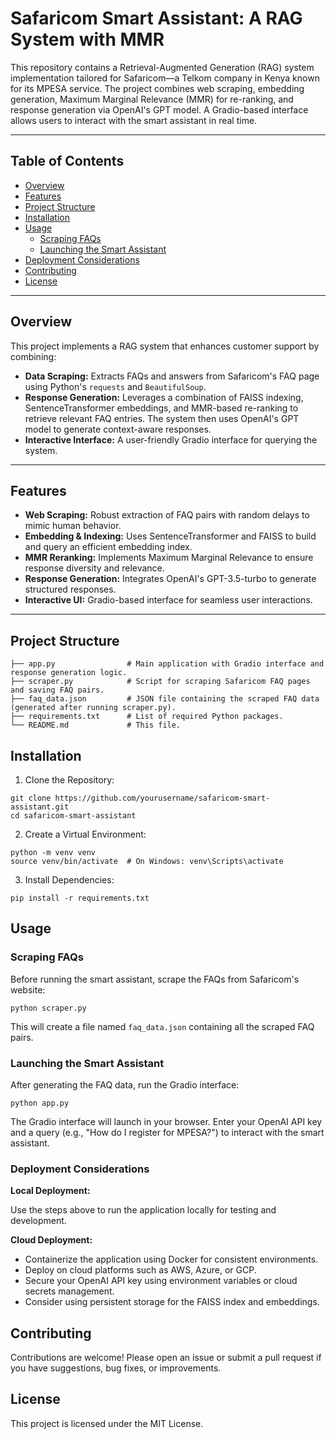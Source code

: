 # Safaricom Smart Assistant: A RAG System with MMR

This repository contains a Retrieval-Augmented Generation (RAG) system implementation tailored for Safaricom—a Telkom company in Kenya known for its MPESA service. The project combines web scraping, embedding generation, Maximum Marginal Relevance (MMR) for re-ranking, and response generation via OpenAI's GPT model. A Gradio-based interface allows users to interact with the smart assistant in real time.

---

## Table of Contents

- [Overview](#overview)
- [Features](#features)
- [Project Structure](#project-structure)
- [Installation](#installation)
- [Usage](#usage)
  - [Scraping FAQs](#scraping-faqs)
  - [Launching the Smart Assistant](#launching-the-smart-assistant)
- [Deployment Considerations](#deployment-considerations)
- [Contributing](#contributing)
- [License](#license)

---

## Overview

This project implements a RAG system that enhances customer support by combining:
- **Data Scraping:** Extracts FAQs and answers from Safaricom's FAQ page using Python's `requests` and `BeautifulSoup`.
- **Response Generation:** Leverages a combination of FAISS indexing, SentenceTransformer embeddings, and MMR-based re-ranking to retrieve relevant FAQ entries. The system then uses OpenAI's GPT model to generate context-aware responses.
- **Interactive Interface:** A user-friendly Gradio interface for querying the system.

---

## Features

- **Web Scraping:** Robust extraction of FAQ pairs with random delays to mimic human behavior.
- **Embedding & Indexing:** Uses SentenceTransformer and FAISS to build and query an efficient embedding index.
- **MMR Reranking:** Implements Maximum Marginal Relevance to ensure response diversity and relevance.
- **Response Generation:** Integrates OpenAI's GPT-3.5-turbo to generate structured responses.
- **Interactive UI:** Gradio-based interface for seamless user interactions.

---

## Project Structure

```
├── app.py                # Main application with Gradio interface and response generation logic.
├── scraper.py            # Script for scraping Safaricom FAQ pages and saving FAQ pairs.
├── faq_data.json         # JSON file containing the scraped FAQ data (generated after running scraper.py).
├── requirements.txt      # List of required Python packages.
└── README.md             # This file.
```
## Installation
1. Clone the Repository:

```
git clone https://github.com/yourusername/safaricom-smart-assistant.git
cd safaricom-smart-assistant
```
2. Create a Virtual Environment:
```
python -m venv venv
source venv/bin/activate  # On Windows: venv\Scripts\activate
```
3. Install Dependencies:

`pip install -r requirements.txt`

## Usage

### Scraping FAQs
Before running the smart assistant, scrape the FAQs from Safaricom's website:

`python scraper.py`

This will create a file named `faq_data.json` containing all the scraped FAQ pairs.

### Launching the Smart Assistant

After generating the FAQ data, run the Gradio interface:

`python app.py`

The Gradio interface will launch in your browser. Enter your OpenAI API key and a query (e.g., "How do I register for MPESA?") to interact with the smart assistant.

### Deployment Considerations

**Local Deployment:**

Use the steps above to run the application locally for testing and development.

**Cloud Deployment:**

- Containerize the application using Docker for consistent environments.
- Deploy on cloud platforms such as AWS, Azure, or GCP.
- Secure your OpenAI API key using environment variables or cloud secrets management.
- Consider using persistent storage for the FAISS index and embeddings.

## Contributing
Contributions are welcome! Please open an issue or submit a pull request if you have suggestions, bug fixes, or improvements.

## License
This project is licensed under the MIT License.
